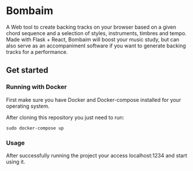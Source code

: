 # Bombaim
A Web tool to create backing tracks on your browser based on a given chord sequence and a selection of styles, instruments, timbres and tempo. Made with Flask + React, Bombaim will boost your music study, but can also serve as an accompaniment software if you want to generate backing tracks for a performance.

## Get started

### Running with Docker
First make sure you have Docker and Docker-compose installed for your operating system.

After cloning this repository you just need to run:

```
sudo docker-compose up
```

### Usage

After successfully running the project your access localhost:1234 and start using it.




